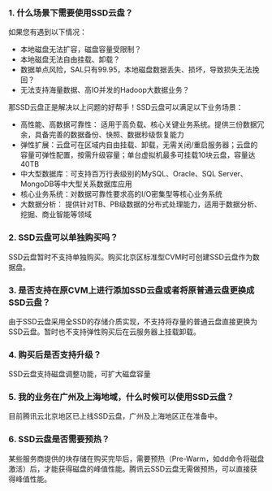 ### 1. 什么场景下需要使用SSD云盘？
如果您有遇到以下情况：

- 本地磁盘无法扩容，磁盘容量受限制？ 
- 本地磁盘无法自由挂载、卸载？ 
- 数据单点风险，SAL只有99.95，本地磁盘数据丢失、损坏，导致损失无法挽回？ 
- 无法支持海量数据、高IO并发的Hadoop大数据业务？

那SSD云盘正是解决以上问题的好帮手！SSD云盘可以满足以下业务场景：

- 高性能、高数据可靠性： 适用于高负载、核心关键业务系统。提供三份数据冗余，具备完善的数据备份、快照、数据秒级恢复能力 
- 弹性扩展：云盘可在区域内自由挂载、卸载，无需关闭/重启服务器；云盘的容量可弹性配置，按需升级容量；单台虚拟机最多可挂载10块云盘，容量达40TB 
- 中大型数据库：可支持百万行表级别的MySQL、Oracle、SQL Server、MongoDB等中大型关系数据库应用 
- 核心业务系统：对数据可靠性要求高的I/O密集型等核心业务系统 
- 大数据分析： 提供针对TB、PB级数据的分布式处理能力，适用于数据分析、挖掘、商业智能等领域

### 2. SSD云盘可以单独购买吗？

SSD云盘暂时不支持单独购买。购买北京区标准型CVM时可创建SSD云盘作为数据盘。

### 3. 是否支持在原CVM上进行添加SSD云盘或者将原普通云盘更换成SSD云盘？

由于SSD云盘采用全SSD的存储介质实现，不支持将存量的普通云盘直接更换为SSD云盘。暂时也不支持弹性购买后在云服务器上挂载卸载。

### 4. 购买后是否支持升级？

SSD云盘支持磁盘调整功能，可扩大磁盘容量
### 5. 我的业务在广州及上海地域，什么时候可以使用SSD云盘？

目前腾讯云北京地区已上线SSD云盘，广州及上海地区正在准备中。

### 6. SSD云盘是否需要预热？

某些服务商提供的块存储在购买完毕后，需要预热（Pre-Warm，如dd命令将磁盘激活）后，才能获得磁盘的峰值性能。腾讯云SSD云盘无需做预热，可以直接获得峰值性能。